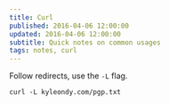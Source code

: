 ```yaml
---
title: Curl
published: 2016-04-06 12:00:00
updated: 2016-04-06 12:00:00
subtitle: Quick notes on common usages
tags: notes, curl
---
```


Follow redirects, use the `-L` flag. 

~~~{.bash}
curl -L kyleondy.com/pgp.txt
~~~
